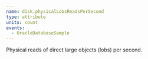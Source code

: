 ```yaml
---
name: disk.physicalLobsReadsPerSecond
type: attribute
units: count
events:
  - OracleDatabaseSample
---
```


Physical reads of direct large objects (lobs) per second.